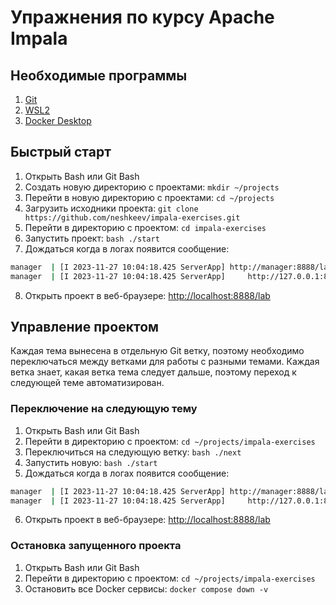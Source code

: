 # Упражнения по курсу Apache Impala

## Необходимые программы

1. [Git](https://git-scm.com/downloads)
2. [WSL2](https://learn.microsoft.com/en-us/windows/wsl/install)
3. [Docker Desktop](https://docs.docker.com/get-docker/)

## Быстрый старт

1. Открыть Bash или Git Bash
2. Создать новую директорию с проектами: `mkdir ~/projects`
3. Перейти в новую директорию с проектами: `сd ~/projects`
4. Загрузить исходники проекта: `git clone https://github.com/neshkeev/impala-exercises.git`
5. Перейти в директорию с проектом: `сd impala-exercises`
6. Запустить проект: `bash ./start`
7. Дождаться когда в логах появится сообщение:
```bash
manager  | [I 2023-11-27 10:04:18.425 ServerApp] http://manager:8888/lab
manager  | [I 2023-11-27 10:04:18.425 ServerApp]     http://127.0.0.1:8888/lab
```
8. Открыть проект в веб-браузере: [http://localhost:8888/lab](http://localhost:8888/lab)

## Управление проектом

Каждая тема вынесена в отдельную Git ветку, поэтому необходимо переключаться между ветками для работы с разными темами.
Каждая ветка знает, какая ветка тема следует дальше, поэтому переход к следующей теме автоматизирован.

### Переключение на следующую тему

1. Открыть Bash или Git Bash
2. Перейти в директорию с проектом: `сd ~/projects/impala-exercises`
3. Переключиться на следующую ветку: `bash ./next`
4. Запустить новую: `bash ./start`
5. Дождаться когда в логах появится сообщение:
```bash
manager  | [I 2023-11-27 10:04:18.425 ServerApp] http://manager:8888/lab
manager  | [I 2023-11-27 10:04:18.425 ServerApp]     http://127.0.0.1:8888/lab
```
6. Открыть проект в веб-браузере: [http://localhost:8888/lab](http://localhost:8888/lab)

### Остановка запущенного проекта

1. Открыть Bash или Git Bash
2. Перейти в директорию с проектом: `сd ~/projects/impala-exercises`
3. Остановить все Docker сервисы: `docker compose down -v`
